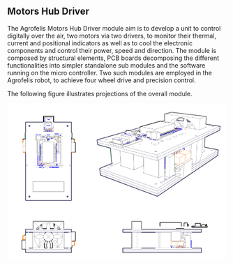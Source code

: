 ## Motors Hub Driver

The Agrofelis Motors Hub Driver module aim is to develop a unit to control digitally over the air, two motors via two drivers, to monitor their thermal, current and positional indicators as well as to cool the electronic components and control their power, speed and direction. The module is composed by structural elements, PCB boards decomposing the different functionalities into simpler standalone sub modules and the software running on the micro controller. Two such modules are employed in the Agrofelis robot, to achieve four wheel drive and precision control. 

The following figure illustrates projections of the overall module.

![motors_hub_driver](_figures/motors_hub_driver_1.png)


